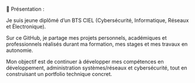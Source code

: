 🚀 Présentation :

Je suis jeune diplômé d’un BTS CIEL (Cybersécurité, Informatique, Réseaux et Électronique).

Sur ce GitHub, je partage mes projets personnels, académiques et professionnels réalisés durant ma formation, mes stages et mes travaux en autonomie.

Mon objectif est de continuer à développer mes compétences en développement, administration systèmes/réseaux et cybersécurité, tout en construisant un portfolio technique concret.

